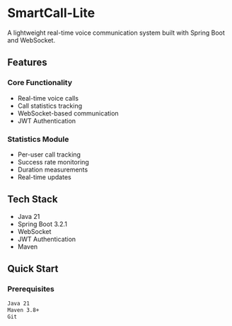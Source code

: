 # SmartCall-Lite

A lightweight real-time voice communication system built with Spring Boot and WebSocket.

## Features

### Core Functionality
- Real-time voice calls
- Call statistics tracking
- WebSocket-based communication
- JWT Authentication

### Statistics Module
- Per-user call tracking
- Success rate monitoring
- Duration measurements
- Real-time updates

## Tech Stack

- Java 21
- Spring Boot 3.2.1
- WebSocket
- JWT Authentication
- Maven

## Quick Start

### Prerequisites
```bash
Java 21
Maven 3.8+
Git
